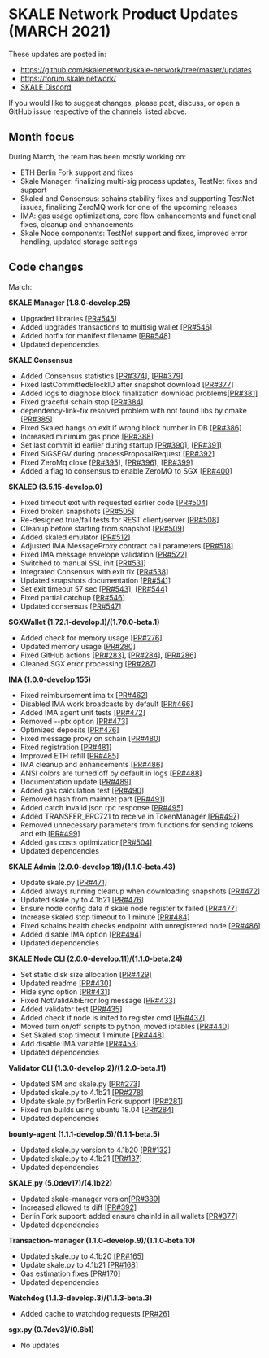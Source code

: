 # SKALE Network Product Updates (MARCH 2021)

These updates are posted in: 

-   <https://github.com/skalenetwork/skale-network/tree/master/updates>
-   <https://forum.skale.network/>
-   [SKALE Discord](https://discord.gg/vvUtWJB)

If you would like to suggest changes, please post, discuss, or open a GitHub issue respective of the channels listed above.

## Month focus

During March, the team has been mostly working on:

-   ETH Berlin Fork support and fixes
-   Skale Manager: finalizing multi-sig process updates, TestNet fixes and support
-   Skaled and Consensus: schains stability fixes and supporting TestNet issues, finalizing ZeroMQ work for one of the upcoming releases
-   IMA: gas usage optimizations, core flow enhancements and functional fixes, cleanup and enhancements
-   Skale Node components: TestNet support and fixes, improved error handling, updated storage settings


## Code changes

March:

**SKALE Manager (1.8.0-develop.25)**
-   Upgraded libraries [\[PR#545\]](https://github.com/skalenetwork/skale-manager/pull/545)
-   Added upgrades transactions to multisig wallet [\[PR#546\]](https://github.com/skalenetwork/skale-manager/pull/546)
-   Added hotfix for manifest filename [\[PR#548\]](https://github.com/skalenetwork/skale-manager/pull/548)
-   Updated dependencies

**SKALE Consensus**

-   Added Consensus statistics [\[PR#374\]](https://github.com/skalenetwork/skale-consensus/pull/374), [\[PR#379\]](https://github.com/skalenetwork/skale-consensus/pull/379)
-   Fixed lastCommittedBlockID after snapshot download [\[PR#377\]](https://github.com/skalenetwork/skale-consensus/pull/377)
-   Added logs to diagnose block finalization download problems[\[PR#381\]](https://github.com/skalenetwork/skale-consensus/pull/381)
-   Fixed graceful schain stop [\[PR#384\]](https://github.com/skalenetwork/skale-consensus/pull/384)
-   dependency-link-fix resolved problem with not found libs by cmake [\[PR#385\]](https://github.com/skalenetwork/skale-consensus/pull/385)
-   Fixed Skaled hangs on exit if wrong block number in DB [\[PR#386\]](https://github.com/skalenetwork/skale-consensus/pull/386)
-   Increased minimum gas price [\[PR#388\]](https://github.com/skalenetwork/skale-consensus/pull/388)
-   Set last commit id earlier during startup [\[PR#390\]](https://github.com/skalenetwork/skale-consensus/pull/390), [\[PR#391\]](https://github.com/skalenetwork/skale-consensus/pull/391)
-   Fixed SIGSEGV during processProposalRequest [\[PR#392\]](https://github.com/skalenetwork/skale-consensus/pull/392)
-   Fixed ZeroMq close [\[PR#395\]](https://github.com/skalenetwork/skale-consensus/pull/395), [\[PR#396\]](https://github.com/skalenetwork/skale-consensus/pull/396), [\[PR#399\]](https://github.com/skalenetwork/skale-consensus/pull/399)
-   Added a flag to consensus to enable ZeroMQ to SGX [\[PR#400\]](https://github.com/skalenetwork/skale-consensus/pull/400)

**SKALED (3.5.15-develop.0)**

-   Fixed timeout exit with requested earlier code [\[PR#504\]](https://github.com/skalenetwork/skaled/pull/504)
-   Fixed broken snapshots [\[PR#505\]](https://github.com/skalenetwork/skaled/pull/505)
-   Re-designed true/fail tests for REST client/server [\[PR#508\]](https://github.com/skalenetwork/skaled/pull/508)
-   Cleanup before starting from snapshot [\[PR#509\]](https://github.com/skalenetwork/skaled/pull/509)
-   Added skaled emulator [\[PR#512\]](https://github.com/skalenetwork/skaled/pull/512)
-   Adjusted IMA MessageProxy contract call parameters [\[PR#518\]](https://github.com/skalenetwork/skaled/pull/518)
-   Fixed IMA message envelope validation  [\[PR#522\]](https://github.com/skalenetwork/skaled/pull/522)
-   Switched to manual SSL init [\[PR#531\]](https://github.com/skalenetwork/skaled/pull/531)
-   Integrated Consensus with exit fix [\[PR#538\]](https://github.com/skalenetwork/skaled/pull/538)
-   Updated snapshots documentation [\[PR#541\]](https://github.com/skalenetwork/skaled/pull/541)
-   Set exit timeout 57 sec [\[PR#543\]](https://github.com/skalenetwork/skaled/pull/543), [\[PR#544\]](https://github.com/skalenetwork/skaled/pull/544)
-   Fixed partial catchup [\[PR#546\]](https://github.com/skalenetwork/skaled/pull/546)
-   Updated consensus [\[PR#547\]](https://github.com/skalenetwork/skaled/pull/547)

**SGXWallet (1.72.1-develop.1)/(1.70.0-beta.1)**

-   Added check for memory usage [\[PR#276\]](https://github.com/skalenetwork/SGXWallet/pull/276)
-   Updated memory usage [\[PR#280\]](https://github.com/skalenetwork/SGXWallet/pull/280)
-   Fixed GitHub actions [\[PR#283\]](https://github.com/skalenetwork/SGXWallet/pull/283), [\[PR#284\]](https://github.com/skalenetwork/SGXWallet/pull/284), [\[PR#286\]](https://github.com/skalenetwork/SGXWallet/pull/286)
-   Cleaned SGX error processing [\[PR#287\]](https://github.com/skalenetwork/SGXWallet/pull/287)

**IMA (1.0.0-develop.155)**

-   Fixed reimbursement ima tx [\[PR#462\]](https://github.com/skalenetwork/ima/pull/462)
-   Disabled IMA work broadcasts by default [\[PR#466\]](https://github.com/skalenetwork/ima/pull/466)
-   Added IMA agent unit tests [\[PR#472\]](https://github.com/skalenetwork/ima/pull/472)
-   Removed --ptx option [\[PR#473\]](https://github.com/skalenetwork/ima/pull/473)
-   Optimized deposits [\[PR#476\]](https://github.com/skalenetwork/ima/pull/476)
-   Fixed message proxy on schain [\[PR#480\]](https://github.com/skalenetwork/ima/pull/480)
-   Fixed registration  [\[PR#481\]](https://github.com/skalenetwork/ima/pull/481)
-   Improved ETH refill  [\[PR#485\]](https://github.com/skalenetwork/ima/pull/485)
-   IMA cleanup and enhancements  [\[PR#486\]](https://github.com/skalenetwork/ima/pull/486)
-   ANSI colors are turned off by default in logs  [\[PR#488\]](https://github.com/skalenetwork/ima/pull/488)
-   Documentation update  [\[PR#489\]](https://github.com/skalenetwork/ima/pull/489)
-   Added gas calculation test  [\[PR#490\]](https://github.com/skalenetwork/ima/pull/490)
-   Removed hash from mainnet part  [\[PR#491\]](https://github.com/skalenetwork/ima/pull/491)
-   Added catch invalid json rpc response [\[PR#495\]](https://github.com/skalenetwork/ima/pull/495)
-   Added TRANSFER_ERC721 to receive in TokenManager [\[PR#497\]](https://github.com/skalenetwork/ima/pull/497)
-   Removed unnecessary parameters from functions for sending tokens and eth  [\[PR#499\]](https://github.com/skalenetwork/ima/pull/499)
-   Added gas costs optimization[\[PR#504\]](https://github.com/skalenetwork/ima/pull/504)
-   Updated dependencies

**SKALE Admin (2.0.0-develop.18)/(1.1.0-beta.43)**

-   Update skale.py [\[PR#471\]](https://github.com/skalenetwork/skale-admin/pull/471)
-   Added always running cleanup when downloading snapshots [\[PR#472\]](https://github.com/skalenetwork/skale-admin/pull/472)
-   Updated skale.py to 4.1b21 [\[PR#476\]](https://github.com/skalenetwork/skale-admin/pull/476)
-   Ensure node config data if skale node register tx failed [\[PR#477\]](https://github.com/skalenetwork/skale-admin/pull/477)
-   Increase skaled stop timeout to 1 minute [\[PR#484\]](https://github.com/skalenetwork/skale-admin/pull/484)
-   Fixed schains health checks endpoint with unregistered node [\[PR#486\]](https://github.com/skalenetwork/skale-admin/pull/486)
-   Added disable IMA option [\[PR#494\]](https://github.com/skalenetwork/skale-admin/pull/494)
-   Updated dependencies

**SKALE Node CLI (2.0.0-develop.11)/(1.1.0-beta.24)**

-   Set static disk size allocation [\[PR#429\]](https://github.com/skalenetwork/skale-node-cli/pull/429)
-   Updated readme [\[PR#430\]](https://github.com/skalenetwork/skale-node-cli/pull/430)
-   Hide sync option [\[PR#431\]](https://github.com/skalenetwork/skale-node-cli/pull/431)
-   Fixed NotValidAbiError log message [\[PR#433\]](https://github.com/skalenetwork/skale-node-cli/pull/433)
-   Added validator test [\[PR#435\]](https://github.com/skalenetwork/skale-node-cli/pull/435)
-   Added check if node is inited to register cmd [\[PR#437\]](https://github.com/skalenetwork/skale-node-cli/pull/437)
-   Moved turn on/off scripts to python, moved iptables [\[PR#440\]](https://github.com/skalenetwork/skale-node-cli/pull/440)
-   Set Skaled stop timeout 1 minute [\[PR#448\]](https://github.com/skalenetwork/skale-node-cli/pull/448)
-   Add disable IMA variable [\[PR#453\]](https://github.com/skalenetwork/skale-node-cli/pull/453)
-   Updated dependencies

**Validator CLI (1.3.0-develop.2)/(1.2.0-beta.11)**

-   Updated SM and skale.py [\[PR#273\]](https://github.com/skalenetwork/validator-cli/pull/273)
-   Updated skale.py to 4.1b21  [\[PR#278\]](https://github.com/skalenetwork/validator-cli/pull/278)
-   Update skale.py forBerlin Fork support [\[PR#281\]](https://github.com/skalenetwork/validator-cli/pull/281)
-   Fixed run builds using ubuntu 18.04 [\[PR#284\]](https://github.com/skalenetwork/validator-cli/pull/284)
-   Updated dependencies

**bounty-agent (1.1.1-develop.5)/(1.1.1-beta.5)**

-   Updated skale.py version to 4.1b20 [\[PR#132\]](https://github.com/skalenetwork/bounty-agent/pull/132)
-   Updated skale.py to 4.1b21 [\[PR#137\]](https://github.com/skalenetwork/bounty-agent/pull/137)
-   Updated dependencies

**SKALE.py (5.0dev17)/(4.1b22)**

-   Updated skale-manager version[\[PR#389\]](https://github.com/skalenetwork/skale.py/pull/389)
-   Increased allowed ts diff [\[PR#392\]](https://github.com/skalenetwork/skale.py/pull/392)
-   Berlin Fork support: added ensure chainId in all wallets [\[PR#377\]](https://github.com/skalenetwork/skale.py/pull/377)
-   Updated dependencies

**Transaction-manager (1.1.0-develop.9)/(1.1.0-beta.10)**

-   Updated skale.py to 4.1b20 [\[PR#165\]](https://github.com/skalenetwork/transaction-manager/pull/165)
-   Update skale.py to 4.1b21 [\[PR#168\]](https://github.com/skalenetwork/transaction-manager/pull/168)
-   Gas estimation fixes [\[PR#170\]](https://github.com/skalenetwork/transaction-manager/pull/170)
-   Updated dependencies

**Watchdog (1.1.3-develop.3)/(1.1.3-beta.3)**

-   Added cache to watchdog requests [\[PR#26\]](https://github.com/skalenetwork/skale-watchdog/pull/26)

**sgx.py (0.7dev3)/(0.6b1)**

-   No updates

